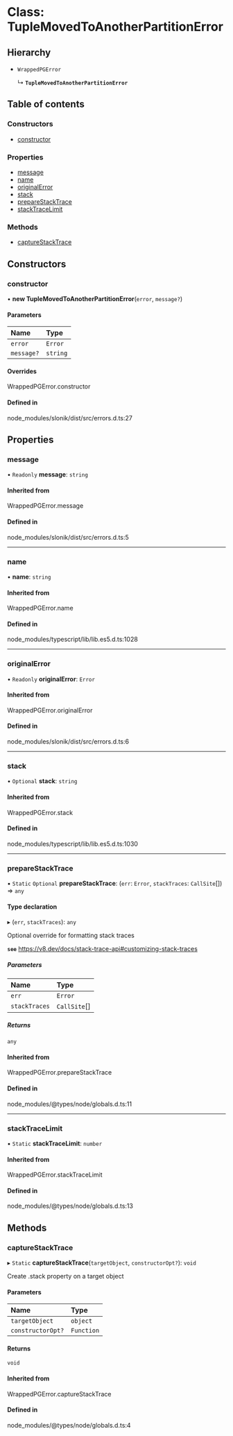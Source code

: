 # Class: TupleMovedToAnotherPartitionError

## Hierarchy

- `WrappedPGError`

  ↳ **`TupleMovedToAnotherPartitionError`**

## Table of contents

### Constructors

- [constructor](TupleMovedToAnotherPartitionError.md#constructor)

### Properties

- [message](TupleMovedToAnotherPartitionError.md#message)
- [name](TupleMovedToAnotherPartitionError.md#name)
- [originalError](TupleMovedToAnotherPartitionError.md#originalerror)
- [stack](TupleMovedToAnotherPartitionError.md#stack)
- [prepareStackTrace](TupleMovedToAnotherPartitionError.md#preparestacktrace)
- [stackTraceLimit](TupleMovedToAnotherPartitionError.md#stacktracelimit)

### Methods

- [captureStackTrace](TupleMovedToAnotherPartitionError.md#capturestacktrace)

## Constructors

### <a id="constructor" name="constructor"></a> constructor

• **new TupleMovedToAnotherPartitionError**(`error`, `message?`)

#### Parameters

| Name | Type |
| :------ | :------ |
| `error` | `Error` |
| `message?` | `string` |

#### Overrides

WrappedPGError.constructor

#### Defined in

node_modules/slonik/dist/src/errors.d.ts:27

## Properties

### <a id="message" name="message"></a> message

• `Readonly` **message**: `string`

#### Inherited from

WrappedPGError.message

#### Defined in

node_modules/slonik/dist/src/errors.d.ts:5

___

### <a id="name" name="name"></a> name

• **name**: `string`

#### Inherited from

WrappedPGError.name

#### Defined in

node_modules/typescript/lib/lib.es5.d.ts:1028

___

### <a id="originalerror" name="originalerror"></a> originalError

• `Readonly` **originalError**: `Error`

#### Inherited from

WrappedPGError.originalError

#### Defined in

node_modules/slonik/dist/src/errors.d.ts:6

___

### <a id="stack" name="stack"></a> stack

• `Optional` **stack**: `string`

#### Inherited from

WrappedPGError.stack

#### Defined in

node_modules/typescript/lib/lib.es5.d.ts:1030

___

### <a id="preparestacktrace" name="preparestacktrace"></a> prepareStackTrace

▪ `Static` `Optional` **prepareStackTrace**: (`err`: `Error`, `stackTraces`: `CallSite`[]) => `any`

#### Type declaration

▸ (`err`, `stackTraces`): `any`

Optional override for formatting stack traces

**`see`** https://v8.dev/docs/stack-trace-api#customizing-stack-traces

##### Parameters

| Name | Type |
| :------ | :------ |
| `err` | `Error` |
| `stackTraces` | `CallSite`[] |

##### Returns

`any`

#### Inherited from

WrappedPGError.prepareStackTrace

#### Defined in

node_modules/@types/node/globals.d.ts:11

___

### <a id="stacktracelimit" name="stacktracelimit"></a> stackTraceLimit

▪ `Static` **stackTraceLimit**: `number`

#### Inherited from

WrappedPGError.stackTraceLimit

#### Defined in

node_modules/@types/node/globals.d.ts:13

## Methods

### <a id="capturestacktrace" name="capturestacktrace"></a> captureStackTrace

▸ `Static` **captureStackTrace**(`targetObject`, `constructorOpt?`): `void`

Create .stack property on a target object

#### Parameters

| Name | Type |
| :------ | :------ |
| `targetObject` | `object` |
| `constructorOpt?` | `Function` |

#### Returns

`void`

#### Inherited from

WrappedPGError.captureStackTrace

#### Defined in

node_modules/@types/node/globals.d.ts:4
